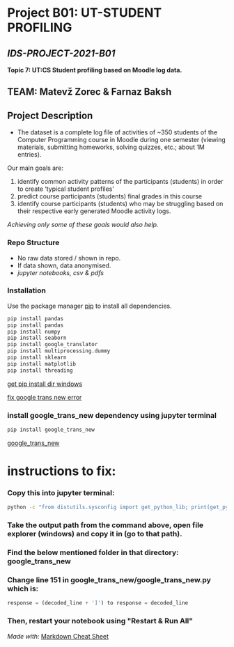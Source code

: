 # Project B01: UT-STUDENT PROFILING

## *IDS-PROJECT-2021-B01*

**Topic 7: UT:CS Student profiling based on Moodle log data.**


## **TEAM: Matevž Zorec & Farnaz Baksh**


## Project Description

* The dataset is a complete log file of activities of ~350 students of the Computer Programming course in Moodle during one semester (viewing materials, submitting homeworks, solving quizzes, etc.; about 1M entries). 

Our main goals are:
1. identify common activity patterns of the participants (students) in order to create ‘typical student profiles’
2. predict course participants (students) final grades in this course
3. identify course participants (students) who may be struggling based on their respective early generated Moodle activity logs.

*Achieving only some of these goals would also help.*

### Repo Structure

* No raw data stored / shown in repo.
* If data shown, data anonymised.
* *jupyter notebooks, csv & pdfs*

### Installation

Use the package manager [pip](https://pip.pypa.io/en/stable/) to install all dependencies.

```python
pip install pandas
pip install pandas
pip install numpy
pip install seaborn
pip install google_translator 
pip install multiprocessing.dummy
pip install sklearn
pip install matplotlib
pip install threading
```

[get pip install dir windows](https://stackoverflow.com/questions/49028533/pip-packages-path-windows/49028561)

[fix google trans new error](https://stackoverflow.com/questions/68214591/python-google-trans-new-translate-raises-error-jsondecodeerror-extra-data)
### install google_trans_new dependency using jupyter terminal
```bash
pip install google_trans_new
```
[google_trans_new](https://pypi.org/project/google-trans-new/)

# **instructions to fix:**

### Copy this into jupyter terminal:
```bash
python -c "from distutils.sysconfig import get_python_lib; print(get_python_lib())"
```
### Take the output path from the command above, open file explorer (windows) and copy it in (go to that path).

### Find the below mentioned folder in that directory: **google_trans_new**

### Change line 151 in google_trans_new/google_trans_new.py which is:

```python
response = (decoded_line + ']') to response = decoded_line
```
### Then, restart your notebook using "Restart & Run All"



*Made with:* [Markdown Cheat Sheet](https://www.markdownguide.org/cheat-sheet/)
